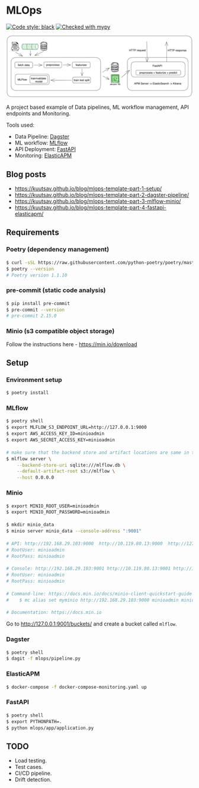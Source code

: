 # MLOps

[![Code style: black](https://img.shields.io/badge/code%20style-black-000000.svg)](https://github.com/psf/black)
[![Checked with mypy](http://www.mypy-lang.org/static/mypy_badge.svg)](http://mypy-lang.org/)

![MLops](docs/images/mlops.png)

A project based example of Data pipelines, ML workflow management, API endpoints
and Monitoring.

Tools used:
- Data Pipeline: [Dagster](https://github.com/dagster-io/dagster)
- ML workflow: [MLflow](https://github.com/mlflow/mlflow)
- API Deployment: [FastAPI](https://github.com/tiangolo/fastapi)
- Monitoring: [ElasticAPM](https://www.elastic.co/apm/)

## Blog posts
- https://kuutsav.github.io/blog/mlops-template-part-1-setup/
- https://kuutsav.github.io/blog/mlops-template-part-2-dagster-pipeline/
- https://kuutsav.github.io/blog/mlops-template-part-3-mlflow-minio/
- https://kuutsav.github.io/blog/mlops-template-part-4-fastapi-elasticapm/

## Requirements

### Poetry (dependency management)

```bash
$ curl -sSL https://raw.githubusercontent.com/python-poetry/poetry/master/get-poetry.py | python -
$ poetry --version
# Poetry version 1.1.10
```

### pre-commit (static code analysis)

```bash
$ pip install pre-commit
$ pre-commit --version
# pre-commit 2.15.0
```

### Minio (s3 compatible object storage)

Follow the instructions here - https://min.io/download

## Setup

### Environment setup

```bash
$ poetry install
```

### MLflow

```bash
$ poetry shell
$ export MLFLOW_S3_ENDPOINT_URL=http://127.0.0.1:9000
$ export AWS_ACCESS_KEY_ID=minioadmin
$ export AWS_SECRET_ACCESS_KEY=minioadmin

# make sure that the backend store and artifact locations are same in the .env file as well
$ mlflow server \
    --backend-store-uri sqlite:///mlflow.db \
    --default-artifact-root s3://mlflow \
    --host 0.0.0.0
```

### Minio

```bash
$ export MINIO_ROOT_USER=minioadmin
$ export MINIO_ROOT_PASSWORD=minioadmin

$ mkdir minio_data
$ minio server minio_data --console-address ":9001"

# API: http://192.168.29.103:9000  http://10.119.80.13:9000  http://127.0.0.1:9000
# RootUser: minioadmin
# RootPass: minioadmin

# Console: http://192.168.29.103:9001 http://10.119.80.13:9001 http://127.0.0.1:9001
# RootUser: minioadmin
# RootPass: minioadmin

# Command-line: https://docs.min.io/docs/minio-client-quickstart-guide
#    $ mc alias set myminio http://192.168.29.103:9000 minioadmin minioadmin

# Documentation: https://docs.min.io
```
Go to http://127.0.0.1:9001/buckets/ and create a bucket called `mlflow`.


### Dagster

```bash
$ poetry shell
$ dagit -f mlops/pipeline.py
```

### ElasticAPM

```bash
$ docker-compose -f docker-compose-monitoring.yaml up
```

### FastAPI

```bash
$ poetry shell
$ export PYTHONPATH=.
$ python mlops/app/application.py
```


## TODO
- Load testing.
- Test cases.
- CI/CD pipeline.
- Drift detection.

